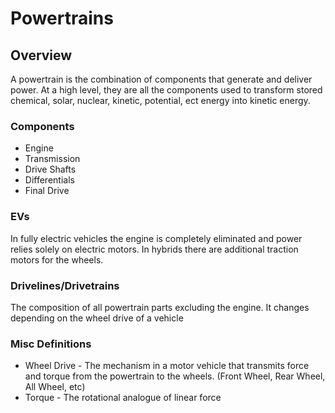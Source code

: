 # Powertrains

## Overview
A powertrain is the combination of components that generate and deliver power. At a high level, they are all the components used to transform stored chemical, solar, nuclear, kinetic, potential, ect energy into kinetic energy. 

### Components
- Engine
- Transmission
- Drive Shafts
- Differentials
- Final Drive

### EVs
In fully electric vehicles the engine is completely eliminated and power relies solely on electric motors. In hybrids there are additional traction motors for the wheels. 

### Drivelines/Drivetrains
The composition of all powertrain parts excluding the engine. It changes depending on the wheel drive of a vehicle



### Misc Definitions
- Wheel Drive - The mechanism in a motor vehicle that transmits force and torque from the powertrain to the wheels. (Front Wheel, Rear Wheel, All Wheel, etc)
- Torque - The rotational analogue of linear force
